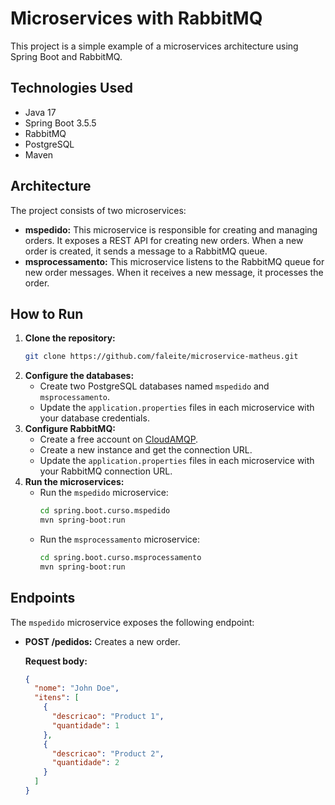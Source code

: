 # Microservices with RabbitMQ

This project is a simple example of a microservices architecture using Spring Boot and RabbitMQ.

## Technologies Used

*   Java 17
*   Spring Boot 3.5.5
*   RabbitMQ
*   PostgreSQL
*   Maven

## Architecture

The project consists of two microservices:

*   **mspedido:** This microservice is responsible for creating and managing orders. It exposes a REST API for creating new orders. When a new order is created, it sends a message to a RabbitMQ queue.
*   **msprocessamento:** This microservice listens to the RabbitMQ queue for new order messages. When it receives a new message, it processes the order.

## How to Run

1.  **Clone the repository:**
    ```bash
    git clone https://github.com/faleite/microservice-matheus.git
    ```
2.  **Configure the databases:**
    *   Create two PostgreSQL databases named `mspedido` and `msprocessamento`.
    *   Update the `application.properties` files in each microservice with your database credentials.
3.  **Configure RabbitMQ:**
    *   Create a free account on [CloudAMQP](https://www.cloudamqp.com/).
    *   Create a new instance and get the connection URL.
    *   Update the `application.properties` files in each microservice with your RabbitMQ connection URL.
4.  **Run the microservices:**
    *   Run the `mspedido` microservice:
        ```bash
        cd spring.boot.curso.mspedido
        mvn spring-boot:run
        ```
    *   Run the `msprocessamento` microservice:
        ```bash
        cd spring.boot.curso.msprocessamento
        mvn spring-boot:run
        ```

## Endpoints

The `mspedido` microservice exposes the following endpoint:

*   **POST /pedidos:** Creates a new order.

    **Request body:**
    ```json
    {
      "nome": "John Doe",
      "itens": [
        {
          "descricao": "Product 1",
          "quantidade": 1
        },
        {
          "descricao": "Product 2",
          "quantidade": 2
        }
      ]
    }
    ```


